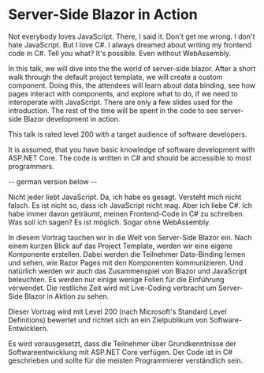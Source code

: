 # Server-Side Blazor in Action

Not everybody loves JavaScript. There, I said it. Don't get me wrong. I don't hate JavaScript. But I love C#.
I always dreamed about writing my frontend code in C#. Tell you what? It's possible. Even without WebAssembly.

In this talk, we will dive into the the world of server-side blazor. After a short walk through the default project template,
we will create a custom component. Doing this, the attendees will learn about data binding, see how pages interact with components, 
and explore what to do, if we need to interoperate with JavaScript.
There are only a few slides used for the introduction. The rest of the time will be spent in the code to see server-side Blazor development in action. 

This talk is rated level 200 with a target audience of software developers.

It is assumed, that you have basic knowledge of software development with ASP.NET Core.
The code is written in C# and should be accessible to most programmers.

-- german version below --

Nicht jeder liebt JavaScript. Da, ich habe es gesagt. Versteht mich nicht falsch. Es ist nicht so, dass ich JavaScript nicht mag. Aber ich liebe C#.
Ich habe immer davon geträumt, meinen Frontend-Code in C# zu schreiben. Was soll ich sagen? Es ist möglich. Sogar ohne WebAssembly.

In diesem Vortrag tauchen wir in die Welt von Server-Side Blazor ein. Nach einem kurzen Blick auf das Project Template,
werden wir eine eigene Komponente erstellen. Dabei werden die Teilnehmer Data-Binding lernen und sehen, wie Razor Pages mit den Komponenten kommunizieren.
Und natürlich werden wir auch das Zusammenspiel von Blazor und JavaScript beleuchten.
Es werden nur einige wenige Folien für die Einführung verwendet. Die restliche Zeit wird mit Live-Coding verbracht um Server-Side Blazor in Aktion zu sehen. 

Dieser Vortrag wird mit Level 200 (nach Microsoft's Standard Level Definitions) bewertet und richtet sich an ein Zielpublikum von Software-Entwicklern.

Es wird vorausgesetzt, dass die Teilnehmer über Grundkenntnisse der Softwareentwicklung mit ASP.NET Core verfügen.
Der Code ist in C# geschrieben und sollte für die meisten Programmierer verständlich sein.
